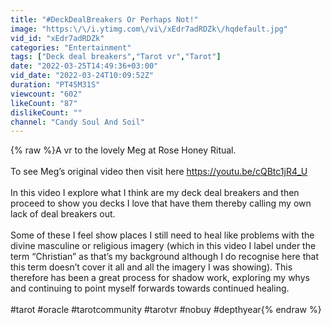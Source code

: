 ```yaml
---
title: "#DeckDealBreakers Or Perhaps Not!"
image: "https:\/\/i.ytimg.com\/vi\/xEdr7adRDZk\/hqdefault.jpg"
vid_id: "xEdr7adRDZk"
categories: "Entertainment"
tags: ["Deck deal breakers","Tarot vr","Tarot"]
date: "2022-03-25T14:49:36+03:00"
vid_date: "2022-03-24T10:09:52Z"
duration: "PT45M31S"
viewcount: "602"
likeCount: "87"
dislikeCount: ""
channel: "Candy Soul And Soil"
---
```

{% raw %}A vr to the lovely Meg at Rose Honey Ritual. <br /><br />To see Meg’s original video then visit here <a rel="nofollow" target="blank" href="https://youtu.be/cQBtc1jR4_U">https://youtu.be/cQBtc1jR4_U</a><br /><br />In this video I explore what I think are my deck deal breakers and then proceed to show you decks I love that have them thereby calling my own lack of deal breakers out. <br /><br />Some of these I feel show places I still need to heal like problems with the divine masculine or religious imagery (which in this video I label under the term “Christian” as that’s my background although I do recognise here that this term doesn’t cover it all and all the imagery I was showing). This therefore has been a great process for shadow work, exploring my whys and continuing to point myself forwards towards continued healing. <br /><br />#tarot #oracle #tarotcommunity #tarotvr #nobuy #depthyear{% endraw %}
